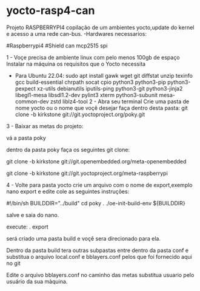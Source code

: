 # yocto-rasp4-can
Projeto RASPBERRYPI4 copilação de um ambientes yocto,update do kernel e acesso a uma rede can-bus.
-Hardwares necessarios: 

#Raspberrypi4
#Shield can mcp2515 spi

1 - Voçe precisa de ambiente linux com pelo menos 100gb de espaço
Instalar na máquina os requisitos que o Yocto necessita
- Para Ubuntu 22.04:
sudo apt install gawk wget git diffstat unzip texinfo gcc build-essential chrpath socat
cpio python3 python3-pip python3-pexpect xz-utils debianutils iputils-ping python3-git
python3-jinja2 libegl1-mesa libsdl1.2-dev pylint3 xterm python3-subunit mesa-common-dev
zstd liblz4-tool
2 - Abra seu terminal
  Crie uma pasta de nome yocto ou o nome que voçê desejar faça dentro desta pasta:
  git clone -b kirkstone git://git.yoctoproject.org/poky.git
  
3 - Baixar as metas do projeto:
  
  vá a pasta poky
  
  dentro da pasta poky faça os seguintes git clone:

  git clone -b kirkstone git://git.openembedded.org/meta-openembedded

  git clone -b kirkstone git://git.yoctoproject.org/meta-raspberrypi

  
 4 - Volte para pasta yocto crie um arquivo com o nome de export,exemplo nano export
   e edite cole as seguintes instruções:


  #!/bin/sh
  BUILDDIR="../build"
  cd poky
. ./oe-init-build-env ${BUILDDIR}


  salve e saia do nano.

  execute:
   . export
  
  será criado uma pasta build e voçê sera direcionado para ela.
  
  Dentro da pasta build tera outras subpastas entre dentro da pasta conf e substitua o arquivo local.conf e bblayers.conf pelos que foi fornecido aqui no git
  
  Edite o arquivo bblayers.conf no caminho das metas substitua usuario pelo usuário da sua màquina.






  
  
  

  

  
  
